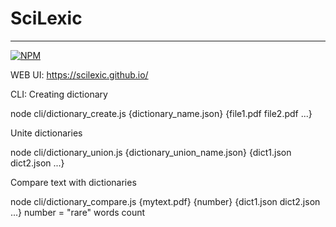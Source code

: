 # SciLexic
______________________________________

[![NPM](https://nodei.co/npm/scilexic.png?downloads=true&stars=true)](https://nodei.co/npm/scilexic/)

WEB UI: https://scilexic.github.io/

CLI:
Creating dictionary

node cli/dictionary_create.js {dictionary_name.json} {file1.pdf file2.pdf ...}

Unite dictionaries

node cli/dictionary_union.js {dictionary_union_name.json} {dict1.json dict2.json ...}

Compare text with dictionaries

node cli/dictionary_compare.js {mytext.pdf} {number} {dict1.json dict2.json ...}
number = "rare" words count
